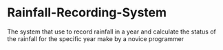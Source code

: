 # Rainfall-Recording-System
The system that use to record rainfall in a year and calculate the status of the rainfall for the specific year make by a novice programmer
